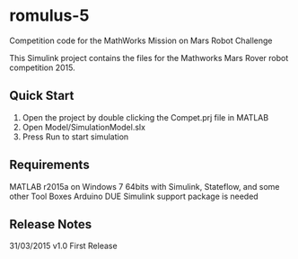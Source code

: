 # romulus-5

Competition code for the MathWorks Mission on Mars Robot Challenge

This Simulink project contains the files for the Mathworks Mars Rover robot competition 2015.

## Quick Start

1. Open the project by double clicking the Compet.prj file in MATLAB
2. Open Model/SimulationModel.slx
3. Press Run to start simulation

## Requirements
MATLAB r2015a on Windows 7 64bits with Simulink, Stateflow, and some other Tool Boxes
Arduino DUE Simulink support package is needed

## Release Notes

31/03/2015 v1.0 First Release

